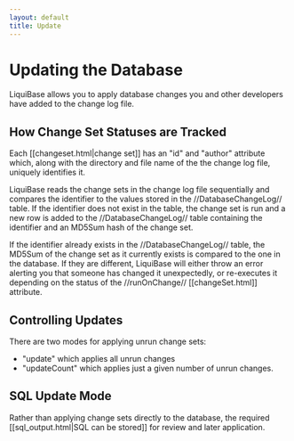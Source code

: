 ```yaml
---
layout: default
title: Update
---
```


# Updating the Database #

LiquiBase allows you to apply database changes you and other developers have added to the change log file.  


## How Change Set Statuses are Tracked ##

Each [[changeset.html|change set]] has an "id" and "author" attribute which, along with the directory and file name of the the change log file, uniquely identifies it.

LiquiBase reads the change sets in the change log file sequentially and compares the identifier to the values stored in the //DatabaseChangeLog// table.  If the identifier does not exist in the table, the change set is run and a new row is added to the //DatabaseChangeLog// table containing the identifier and an MD5Sum hash of the change set.  

If the identifier already exists in the //DatabaseChangeLog// table, the MD5Sum of the change set as it currently exists is compared to the one in the database.  If they are different, LiquiBase will either throw an error alerting you that someone has changed it unexpectedly, or re-executes it depending on the status of the //runOnChange// [[changeSet.html]] attribute.

## Controlling Updates ##

There are two modes for applying unrun change sets:
  - "update" which applies all unrun changes
  - "updateCount" which applies just a given number of unrun changes.

## SQL Update Mode ##

Rather than applying change sets directly to the database, the required [[sql_output.html|SQL can be stored]] for review and later application.


